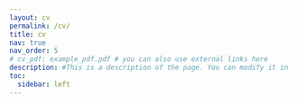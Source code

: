 ```yaml
---
layout: cv
permalink: /cv/
title: cv
nav: true
nav_order: 5
# cv_pdf: example_pdf.pdf # you can also use external links here
description: #This is a description of the page. You can modify it in '_pages/cv.md'. You can also change or remove the top pdf download button.
toc:
  sidebar: left
---
```

